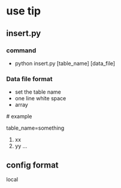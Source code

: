 # use tip

## insert.py

### command 

- python insert.py [table_name] [data_file]

### Data file format

- set the table name
- one line white space
- array


\# example

table_name=something

1. xx
2. yy
...

## config format

local